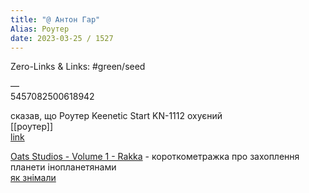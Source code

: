```yaml
---
title: "@ Антон Гар"
Alias: Роутер
date: 2023-03-25 / 1527  
---
```

Zero-Links & Links:  #green/seed 


—  
5457082500618942

сказав, що Роутер Keenetic Start KN-1112 охуєний  
[[роутер]]  
[link](https://ek.ua/ua/KEENETIC-START-KN-1112.htm)  

[Oats Studios - Volume 1 - Rakka](https://www.youtube.com/watch?v=VjQ2t_yNHQs) - короткометражка про захоплення планети інопланетянами  
[як знімали](https://www.youtube.com/watch?v=pKWB-MVJ4sQ)  

